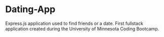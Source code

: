 # Dating-App

Express.js application used to find friends or a date. First fullstack application created during the University of Minnesota Coding Bootcamp.
